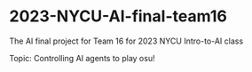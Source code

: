 # 2023-NYCU-AI-final-team16
The AI final project for Team 16 for 2023 NYCU Intro-to-AI class

Topic: Controlling AI agents to play osu!

